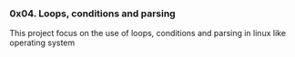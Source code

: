 ### 0x04. Loops, conditions and parsing
This project focus on the use of loops, conditions and parsing in linux like operating system
